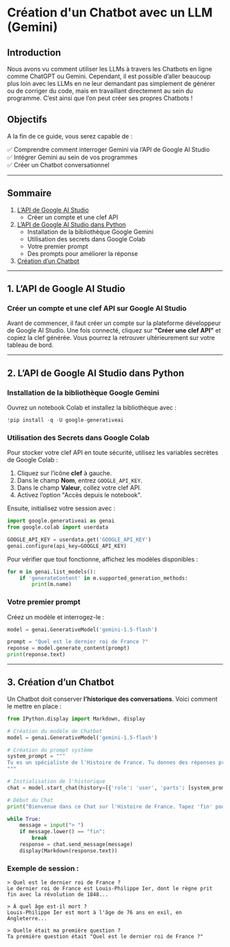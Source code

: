 # Création d'un Chatbot avec un LLM (Gemini)

## Introduction

Nous avons vu comment utiliser les LLMs à travers les Chatbots en ligne comme ChatGPT ou Gemini. Cependant, il est possible d’aller beaucoup plus loin avec les LLMs en ne leur demandant pas simplement de générer ou de corriger du code, mais en travaillant directement au sein du programme. C’est ainsi que l’on peut créer ses propres Chatbots !

## Objectifs

A la fin de ce guide, vous serez capable de :

✅ Comprendre comment interroger Gemini via l’API de Google AI Studio  
✅ Intégrer Gemini au sein de vos programmes  
✅ Créer un Chatbot conversationnel  

---

## Sommaire

1. [L’API de Google AI Studio](#lapi-de-google-ai-studio)
   - Créer un compte et une clef API
2. [L’API de Google AI Studio dans Python](#lapi-de-google-ai-studio-dans-python)
   - Installation de la bibliothèque Google Gemini  
   - Utilisation des secrets dans Google Colab  
   - Votre premier prompt  
   - Des prompts pour améliorer la réponse  
3. [Création d’un Chatbot](#creation-dun-chatbot)

---

## 1. L’API de Google AI Studio

### Créer un compte et une clef API sur Google AI Studio

Avant de commencer, il faut créer un compte sur la plateforme développeur de Google AI Studio. Une fois connecté, cliquez sur **"Créer une clef API"** et copiez la clef générée. Vous pourrez la retrouver ultérieurement sur votre tableau de bord.

---

## 2. L’API de Google AI Studio dans Python

### Installation de la bibliothèque Google Gemini

Ouvrez un notebook Colab et installez la bibliothèque avec :

```python
!pip install -q -U google-generativeai
```

### Utilisation des Secrets dans Google Colab

Pour stocker votre clef API en toute sécurité, utilisez les variables secrètes de Google Colab :

1. Cliquez sur l’icône **clef** à gauche.
2. Dans le champ **Nom**, entrez `GOOGLE_API_KEY`.
3. Dans le champ **Valeur**, collez votre clef API.
4. Activez l’option "Accès depuis le notebook".

Ensuite, initialisez votre session avec :

```python
import google.generativeai as genai
from google.colab import userdata

GOOGLE_API_KEY = userdata.get('GOOGLE_API_KEY')
genai.configure(api_key=GOOGLE_API_KEY)
```

Pour vérifier que tout fonctionne, affichez les modèles disponibles :

```python
for m in genai.list_models():
    if 'generateContent' in m.supported_generation_methods:
        print(m.name)
```

### Votre premier prompt

Créez un modèle et interrogez-le :

```python
model = genai.GenerativeModel('gemini-1.5-flash')

prompt = "Quel est le dernier roi de France ?"
reponse = model.generate_content(prompt)
print(reponse.text)
```

---

## 3. Création d’un Chatbot

Un Chatbot doit conserver **l’historique des conversations**. Voici comment le mettre en place :

```python
from IPython.display import Markdown, display

# Création du modèle de Chatbot
model = genai.GenerativeModel('gemini-1.5-flash')

# Création du prompt système
system_prompt = """
Tu es un spécialiste de l'Histoire de France. Tu donnes des réponses précises en les replaçant dans le contexte politique du pays.
"""

# Initialisation de l'historique
chat = model.start_chat(history=[{'role': 'user', 'parts': [system_prompt]}])

# Début du Chat
print("Bienvenue dans ce Chat sur l'Histoire de France. Tapez 'fin' pour quitter.")

while True:
    message = input("> ")
    if message.lower() == "fin":
        break
    response = chat.send_message(message)
    display(Markdown(response.text))
```

### Exemple de session :

```plaintext
> Quel est le dernier roi de France ?
Le dernier roi de France est Louis-Philippe Ier, dont le règne prit fin avec la révolution de 1848...

> À quel âge est-il mort ?
Louis-Philippe Ier est mort à l'âge de 76 ans en exil, en Angleterre...

> Quelle était ma première question ?
Ta première question était "Quel est le dernier roi de France ?"
```

